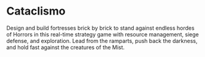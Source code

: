 # Cataclismo
Design and build fortresses brick by brick to stand against endless hordes of Horrors in this real-time strategy game with resource management, siege defense, and exploration. Lead from the ramparts, push back the darkness, and hold fast against the creatures of the Mist. 

